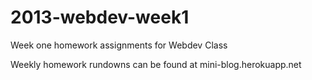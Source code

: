 2013-webdev-week1
=================

Week one homework assignments for Webdev Class

Weekly homework rundowns can be found at mini-blog.herokuapp.net
